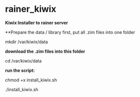 # rainer_kiwix
**Kiwix Installer to rainer server**

**Prepare the data / library first, put all .zim files into one folder

mkdir /var/kiwix/data

**download the .zim files into this folder**

cd /var/kiwix/data

**run the script:**

chmod +x install_kiwix.sh

./install_kiwix.sh

